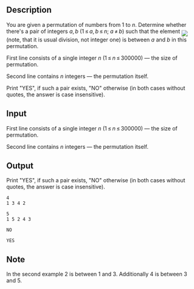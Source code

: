 ## Description

<div><p>You are given a permutation of numbers from <span class="tex-span">1</span> to <span class="tex-span"><i>n</i></span>. Determine whether there's a pair of integers <span class="tex-span"><i>a</i>, <i>b</i></span> <span class="tex-span">(1 ≤ <i>a</i>, <i>b</i> ≤ <i>n</i>;&nbsp;<i>a</i> ≠ <i>b</i>)</span> such that the element <img align="middle" class="tex-formula" src="file://x8N7FnJI.png" style="max-width: 100.0%;max-height: 100.0%;"> (note, that it is usual division, not integer one) is between <span class="tex-span"><i>a</i></span> and <span class="tex-span"><i>b</i></span> in this permutation.</p></div><div class="input-specification"><p>First line consists of a single integer <span class="tex-span"><i>n</i></span> (<span class="tex-span">1 ≤ <i>n</i> ≤ 300000</span>) — the size of permutation.</p><p>Second line contains <span class="tex-span"><i>n</i></span> integers — the permutation itself.</p></div><div class="output-specification"><p>Print "<span class="tex-font-style-tt">YES</span>", if such a pair exists, "<span class="tex-font-style-tt">NO</span>" otherwise (in both cases without quotes, the answer is case insensitive).</p></div>

## Input

<p>First line consists of a single integer <span class="tex-span"><i>n</i></span> (<span class="tex-span">1 ≤ <i>n</i> ≤ 300000</span>) — the size of permutation.</p><p>Second line contains <span class="tex-span"><i>n</i></span> integers — the permutation itself.</p>

## Output

<p>Print "<span class="tex-font-style-tt">YES</span>", if such a pair exists, "<span class="tex-font-style-tt">NO</span>" otherwise (in both cases without quotes, the answer is case insensitive).</p>





```input1
4
1 3 4 2

```




```input2
5
1 5 2 4 3

```




```output1
NO

```




```output2
YES

```



## Note

<p>In the second example <span class="tex-span">2</span> is between <span class="tex-span">1</span> and <span class="tex-span">3</span>. Additionally <span class="tex-span">4</span> is between <span class="tex-span">3</span> and <span class="tex-span">5</span>.</p>
